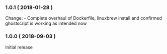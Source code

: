 ### 1.0.1 ( 2018-01-28 )

Change:
	- Complete overhaul of Dockerfile, linuxbrew install and confirmed ghostscript is working as intended now

### 1.0.0 ( 2018-09-03 )

Initial release